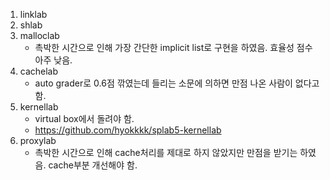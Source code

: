 1. linklab
1. shlab
1. malloclab
    - 촉박한 시간으로 인해 가장 간단한 implicit list로 구현을 하였음. 효율성 점수 아주 낮음.
1. cachelab
    - auto grader로 0.6점 깎였는데 들리는 소문에 의하면 만점 나온 사람이 없다고 함.
1. kernellab
    - virtual box에서 돌려야 함. 
    - https://github.com/hyokkkk/splab5-kernellab
1. proxylab
    - 촉박한 시간으로 인해 cache처리를 제대로 하지 않았지만 만점을 받기는 하였음. cache부분 개선해야 함.
